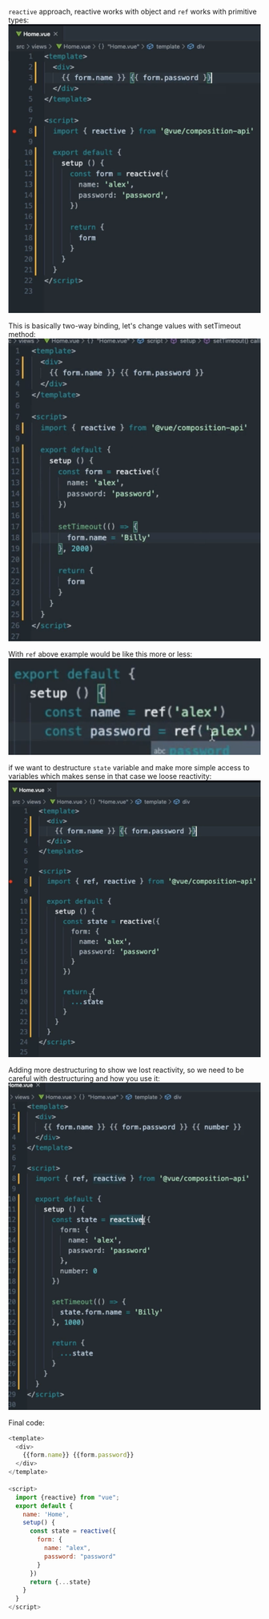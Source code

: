 `reactive` approach, reactive works with object and `ref` works with primitive types:
![](./assets/Pasted%20image%2020221109133457.png)

This is basically two-way binding, let's change values with setTimeout method:
![](./assets/Pasted%20image%2020221109133621.png)

With `ref` above example would be like this more or less:
![](./assets/Pasted%20image%2020221109133738.png)

if we want to destructure `state` variable and make more simple access to variables which makes sense in that case we loose reactivity:
![](./assets/Pasted%20image%2020221109134231.png)

Adding more destructuring to show we lost reactivity, so we need to be careful with destructuring and how you use it: 
![](./assets/Pasted%20image%2020221109134344.png)

Final code:
```js
<template>
  <div>
    {{form.name}} {{form.password}}
  </div>
</template>

<script>
  import {reactive} from "vue";
  export default {
    name: 'Home',
    setup() {
      const state = reactive({
        form: {
          name: "alex",
          password: "password"
        }
      })
      return {...state}
    }
  }
</script>
```
